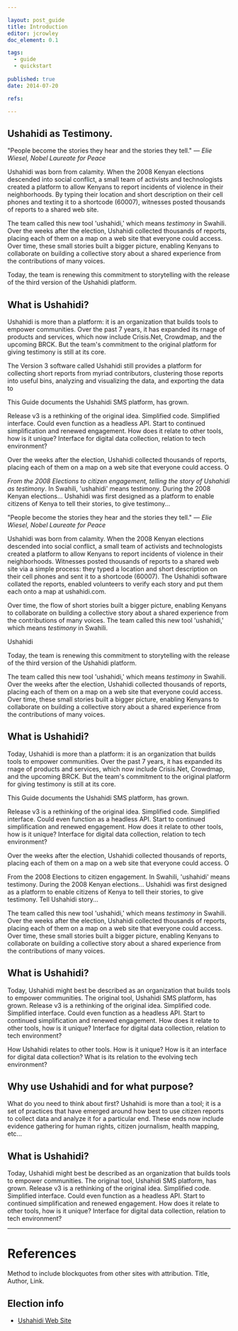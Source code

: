 ```yaml
---

layout: post_guide
title: Introduction
editor: jcrowley
doc_element: 0.1

tags:
  - guide
  - quickstart
	
published: true
date: 2014-07-20

refs:

---
```


## Ushahidi as Testimony.


"People become the stories they hear and the stories they tell."
&mdash; _Elie Wiesel, Nobel Laureate for Peace_

Ushahidi was born from calamity. When the 2008 Kenyan elections descended into social conflict, a small team of activists and technologists created a platform to allow Kenyans to report incidents of violence in their neighborhoods. By typing their location and short description on their cell phones and texting it to a shortcode (60007), witnesses posted thousands of reports to a shared web site.

The team called this new tool 'ushahidi,' which means _testimony_ in Swahili. Over the weeks after the election, Ushahidi collected thousands of reports, placing each of them on a map on a web site that everyone could access. Over time, these small stories built a bigger picture, enabling Kenyans to collaborate on building a collective story about a shared experience from the contributions of many voices.

Today, the team is renewing this commitment to storytelling with the release of the third version of the Ushahidi platform. 

## What is Ushahidi?

Ushahidi is more than a platform: it is an organization that builds tools to empower communities. Over the past 7 years, it has expanded its rnage of products and services, which now include Crisis.Net, Crowdmap, and the upcoming BRCK. But the team's commitment to the original platform for giving testimony is still at its core. 

The Version 3 software called Ushahidi still provides a platform for collecting short reports from myriad contributors, clustering those reports into useful bins, analyzing and visualizing the data, and exporting the data to 

This Guide documents the  Ushahidi SMS platform, has grown. 

Release v3 is a rethinking of the original idea. Simplified code. Simplified interface. Could even function as a headless API. Start to continued simplification and renewed engagement. How does it relate to other tools, how is it unique? Interface for digital data collection, relation to tech environment?

Over the weeks after the election, Ushahidi collected thousands of reports, placing each of them on a map on a web site that everyone could access. O

*From the 2008 Elections to citizen engagement, telling the story of Ushahidi as testimony*. In Swahili, 'ushahidi' means testimony. During the 2008 Kenyan elections... Ushahidi was first designed as a platform to enable citizens of Kenya to tell their stories, to give testimony...

"People become the stories they hear and the stories they tell."
&mdash; _Elie Wiesel, Nobel Laureate for Peace_

Ushahidi was born from calamity. When the 2008 Kenyan elections descended into social conflict, a small team of activists and technologists created a platform to allow Kenyans to report incidents of violence in their neighborhoods. Witnesses posted thousands of reports to a shared web site via a simple process: they typed a location and short description on their cell phones and sent it to a shortcode (60007). The Ushahidi software collated the reports, enabled volunteers to verify each story and put them each onto a map at ushahidi.com. 

Over time, the flow of short stories built a bigger picture, enabling Kenyans to collaborate on building a collective story about a shared experience from the contributions of many voices. The team called this new tool 'ushahidi,' which means _testimony_ in Swahili. 

Ushahidi 


Today, the team is renewing this commitment to storytelling with the release of the third version of the Ushahidi platform. 


The team called this new tool 'ushahidi,' which means _testimony_ in Swahili. Over the weeks after the election, Ushahidi collected thousands of reports, placing each of them on a map on a web site that everyone could access. Over time, these small stories built a bigger picture, enabling Kenyans to collaborate on building a collective story about a shared experience from the contributions of many voices.

## What is Ushahidi?

Today, Ushahidi is more than a platform: it is an organization that builds tools to empower communities. Over the past 7 years, it has expanded its rnage of products and services, which now include Crisis.Net, Crowdmap, and the upcoming BRCK. But the team's commitment to the original platform for giving testimony is still at its core. 

This Guide documents the  Ushahidi SMS platform, has grown. 


Release v3 is a rethinking of the original idea. Simplified code. Simplified interface. Could even function as a headless API. Start to continued simplification and renewed engagement. How does it relate to other tools, how is it unique? Interface for digital data collection, relation to tech environment?



Over the weeks after the election, Ushahidi collected thousands of reports, placing each of them on a map on a web site that everyone could access. O










From the 2008 Elections to citizen engagement. In Swahili, 'ushahidi' means testimony. During the 2008 Kenyan elections... Ushahidi was first designed as a platform to enable citizens of Kenya to tell their stories, to give testimony. Tell Ushahidi story...



The team called this new tool 'ushahidi,' which means _testimony_ in Swahili. Over the weeks after the election, Ushahidi collected thousands of reports, placing each of them on a map on a web site that everyone could access. Over time, these small stories built a bigger picture, enabling Kenyans to collaborate on building a collective story about a shared experience from the contributions of many voices.



## What is Ushahidi?

Today, Ushahidi might best be described as an organization that builds tools to empower communities. The original tool, Ushahidi SMS platform, has grown. Release v3 is a rethinking of the original idea. Simplified code. Simplified interface. Could even function as a headless API. Start to continued simplification and renewed engagement. How does it relate to other tools, how is it unique? Interface for digital data collection, relation to tech environment?

How Ushahidi relates to other tools. How is it unique? How is it an interface for digital data collection? What is its relation to the evolving tech environment?


## Why use Ushahidi and for what purpose?

What do you need to think about first? Ushahidi is more than a tool; it is a set of practices that have emerged around how best to use citizen reports to collect data and analyze it for a particular end. These ends now include evidence gathering for human rights, citizen journalism, health mapping, etc...

## What is Ushahidi?

Today, Ushahidi might best be described as an organization that builds tools to empower communities. The original tool, Ushahidi SMS platform, has grown. Release v3 is a rethinking of the original idea. Simplified code. Simplified interface. Could even function as a headless API. Start to continued simplification and renewed engagement. How does it relate to other tools, how is it unique? Interface for digital data collection, relation to tech environment?


---

# References
Method to include blockquotes from other sites with attribution. Title, Author, Link.

## Election info
* [Ushahidi Web Site](http://ushahidi.com)


